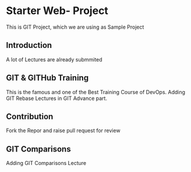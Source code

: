 # Starter Web- Project
This is GIT Project, which we are using as Sample Project

## Introduction
A lot of Lectures are already submmited

## GIT & GITHub Training
This is the famous and one of the Best Training Course of DevOps.
Adding GIT Rebase Lectures in GIT Advance part.

## Contribution
Fork the Repor and raise pull request for review

## GIT Comparisons 
Adding GIT Comparisons Lecture